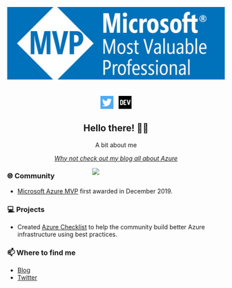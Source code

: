 ## <center> <h1> [![ghostinthewires header](https://github.com/ghostinthewires/ghostinthewires/blob/main/images/mvp.webp?raw=true)](https://azurechecklist.com/)</center>

<p align='center'>
<a href="https://twitter.com/GhostInTheWire5"><img height="30" src="https://github.com/ghostinthewires/ghostinthewires/blob/main/images/twitter.png?raw=true"></a>&nbsp;&nbsp;
<a href="https://dev.to/ghostinthewire5"><img height="30" src="https://github.com/ghostinthewires/ghostinthewires/blob/main/images/devto.png?raw=true"></a>
</p>

<h2 align="center">Hello there! 👋🤓</h2>
<p align="center">A bit about me</p>

<em><p align="center"><a href="https://dev.to/ghostinthewire5">Why not check out my blog all about Azure</a></p></em>
<p>
  
  <a href="https://azurechecklist.com/"><img width="307" align='right' src="https://github.com/ghostinthewires/ghostinthewires/blob/main/images/azurereadinesschecklist.gif"></a>
</p>

### :globe_with_meridians: Community
- <a href="https://mvp.microsoft.com/en-us/PublicProfile/5003562?fullName=Andrew%20Urwin">Microsoft Azure MVP</a> first awarded in December 2019.

### 💻 Projects
- Created <a href="https://azurechecklist.com/">Azure Checklist</a> to help the community build better Azure infrastructure using best practices.



### 📫 Where to find me
- <a href="https://dev.to/ghostinthewire5">Blog</a>
- <a href="https://twitter.com/GhostInTheWire5">Twitter</a>


